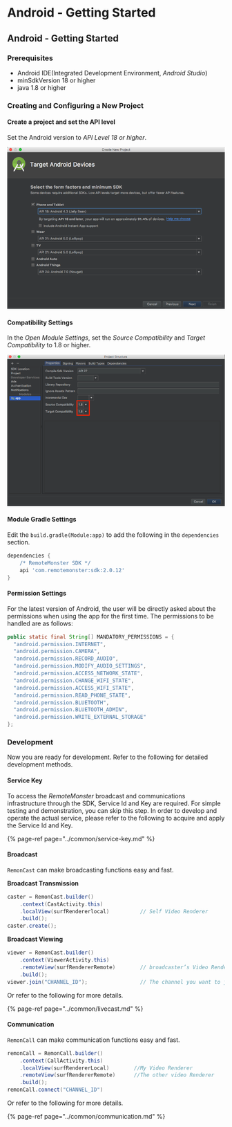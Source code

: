 # Android - Getting Started

## Android - Getting Started

### Prerequisites

* Android IDE\(Integrated Development Environment, _Android Studio_\)
* minSdkVersion 18 or higher
* java 1.8 or higher

### Creating and Configuring a New Project

#### Create a project and set the API level

Set the Android version to _API Level 18 or higher_.

![](../.gitbook/assets/assets-lalxanhbadmg35tjnme-lguxznufvictum8-kvv-lguxc9n7vrocqwzo9qj-image.png)

#### Compatibility Settings

In the _Open Module Settings_, set the _Source Compatibility_ and _Target Compatibility_ to 1.8 or higher.

![](../.gitbook/assets/assets-lalxanhbadmg35tjnme-lguxznufvictum8-kvv-lguxc9pd7uuyt94wrvy-image-4%20%281%29.png)

#### Module Gradle Settings

Edit the `build.gradle(Module:app)` to add the following in the `dependencies` section.

```groovy
dependencies {
    /* RemoteMonster SDK */
    api 'com.remotemonster:sdk:2.0.12'
}
```

#### Permission Settings

For the latest version of Android, the user will be directly asked about the permissions when using the app for the first time. The permissions to be handled are as follows:

```java
public static final String[] MANDATORY_PERMISSIONS = {
  "android.permission.INTERNET",
  "android.permission.CAMERA",
  "android.permission.RECORD_AUDIO",
  "android.permission.MODIFY_AUDIO_SETTINGS",
  "android.permission.ACCESS_NETWORK_STATE",
  "android.permission.CHANGE_WIFI_STATE",
  "android.permission.ACCESS_WIFI_STATE",
  "android.permission.READ_PHONE_STATE",
  "android.permission.BLUETOOTH",
  "android.permission.BLUETOOTH_ADMIN",
  "android.permission.WRITE_EXTERNAL_STORAGE"
};
```

### Development

Now you are ready for development. Refer to the following for detailed development methods.

#### Service Key

To access the _RemoteMonster_ broadcast and communications infrastructure through the SDK, Service Id and Key are required. For simple testing and demonstration, you can skip this step. In order to develop and operate the actual service, please refer to the following to acquire and apply the Service Id and Key.

{% page-ref page="../common/service-key.md" %}

#### Broadcast

`RemonCast` can make broadcasting functions easy and fast.

**Broadcast Transmission**

```java
caster = RemonCast.builder()
    .context(CastActivity.this)
    .localView(surfRendererlocal)          // Self Video Renderer
    .build();
caster.create();
```

**Broadcast Viewing**

```java
viewer = RemonCast.builder()
    .context(ViewerActivity.this)
    .remoteView(surfRendererRemote)        // broadcaster’s Video Renderer
    .build();
viewer.join("CHANNEL_ID");                 // The channel you want to join
```

Or refer to the following for more details.

{% page-ref page="../common/livecast.md" %}

#### Communication

`RemonCall` can make communication functions easy and fast.

```java
remonCall = RemonCall.builder()
    .context(CallActivity.this)        
    .localView(surfRendererLocal)        //My Video Renderer
    .remoteView(surfRendererRemote)      //The other video Renderer
    .build();
remonCall.connect("CHANNEL_ID")
```

Or refer to the following for more details.

{% page-ref page="../common/communication.md" %}

